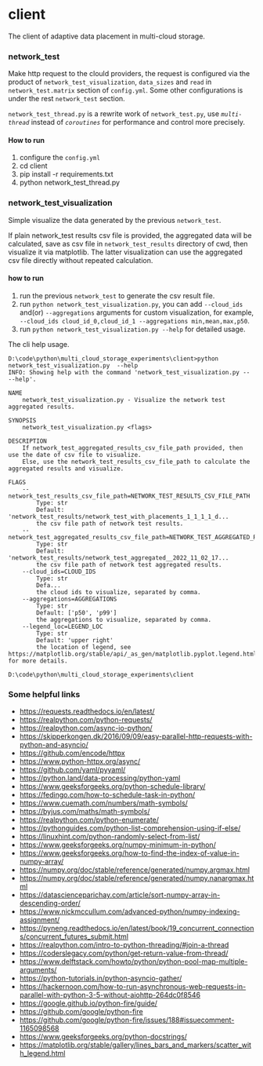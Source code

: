 # client

The client of adaptive data placement in multi-cloud storage.

### network_test

Make http request to the clould providers, the request is configured via the product of  `network_test_visualization`, `data_sizes` and `read` in `network_test.matrix` section of `config.yml`. Some other configurations is under the rest `network_test` section.

`network_test_thread.py` is a rewrite work of `network_test.py`, use *`multi-thread`* instead of *`coroutines`* for performance and control more precisely.

#### How to run

1. configure the `config.yml`
2. cd client
3. pip install -r requirements.txt
4. python network_test_thread.py

### network_test_visualization

Simple visualize the data generated by the previous `network_test`.

If plain network_test results csv file is provided, the aggregated data will be calculated, save as csv file in `network_test_results` directory of cwd, then visualize it via matplotlib. The latter visualization can use the aggregated csv file directly without repeated calculation.

#### how to run

1. run the previous `network_test` to generate the csv result file.
2. run `python network_test_visualization.py`, you can add `--cloud_ids` and(or) `--aggregations` arguments for custom visualization, for example, `--cloud_ids cloud_id_0,cloud_id_1 --aggregations min,mean,max,p50`.
3. run `python network_test_visualization.py --help` for detailed usage.

The cli help usage.

```shell
D:\code\python\multi_cloud_storage_experiments\client>python network_test_visualization.py  --help
INFO: Showing help with the command 'network_test_visualization.py -- --help'.

NAME
    network_test_visualization.py - Visualize the network test aggregated results.

SYNOPSIS
    network_test_visualization.py <flags>

DESCRIPTION
    If network_test_aggregated_results_csv_file_path provided, then use the date of csv file to visualize.
    Else, use the network_test_results_csv_file_path to calculate the aggregated results and visualize.

FLAGS
    --network_test_results_csv_file_path=NETWORK_TEST_RESULTS_CSV_FILE_PATH
        Type: str
        Default: 'network_test_results/network_test_with_placements_1_1_1_1_d...
        the csv file path of network test results.
    --network_test_aggregated_results_csv_file_path=NETWORK_TEST_AGGREGATED_RESULTS_CSV_FILE_PATH
        Type: str
        Default: 'network_test_results/network_test_aggregated__2022_11_02_17...
        the csv file path of network test aggregated results.
    --cloud_ids=CLOUD_IDS
        Type: str
        Defa...
        the cloud ids to visualize, separated by comma.
    --aggregations=AGGREGATIONS
        Type: str
        Default: ['p50', 'p99']
        the aggregations to visualize, separated by comma.
    --legend_loc=LEGEND_LOC
        Type: str
        Default: 'upper right'
        the location of legend, see https://matplotlib.org/stable/api/_as_gen/matplotlib.pyplot.legend.html for more details.        

D:\code\python\multi_cloud_storage_experiments\client
```

### Some helpful links

- https://requests.readthedocs.io/en/latest/
- https://realpython.com/python-requests/
- https://realpython.com/async-io-python/
- https://skipperkongen.dk/2016/09/09/easy-parallel-http-requests-with-python-and-asyncio/
- https://github.com/encode/httpx
- https://www.python-httpx.org/async/
- https://github.com/yaml/pyyaml/
- https://python.land/data-processing/python-yaml
- https://www.geeksforgeeks.org/python-schedule-library/
- https://fedingo.com/how-to-schedule-task-in-python/
- https://www.cuemath.com/numbers/math-symbols/
- https://byjus.com/maths/math-symbols/
- https://realpython.com/python-enumerate/
- https://pythonguides.com/python-list-comprehension-using-if-else/
- https://linuxhint.com/python-randomly-select-from-list/
- https://www.geeksforgeeks.org/numpy-minimum-in-python/
- https://www.geeksforgeeks.org/how-to-find-the-index-of-value-in-numpy-array/
- https://numpy.org/doc/stable/reference/generated/numpy.argmax.html
- https://numpy.org/doc/stable/reference/generated/numpy.nanargmax.html
- https://datascienceparichay.com/article/sort-numpy-array-in-descending-order/
- https://www.nickmccullum.com/advanced-python/numpy-indexing-assignment/
- https://pyneng.readthedocs.io/en/latest/book/19_concurrent_connections/concurrent_futures_submit.html
- https://realpython.com/intro-to-python-threading/#join-a-thread
- https://coderslegacy.com/python/get-return-value-from-thread/
- https://www.delftstack.com/howto/python/python-pool-map-multiple-arguments/
- https://python-tutorials.in/python-asyncio-gather/
- https://hackernoon.com/how-to-run-asynchronous-web-requests-in-parallel-with-python-3-5-without-aiohttp-264dc0f8546
- https://google.github.io/python-fire/guide/
- https://github.com/google/python-fire
- https://github.com/google/python-fire/issues/188#issuecomment-1165098568
- https://www.geeksforgeeks.org/python-docstrings/
- https://matplotlib.org/stable/gallery/lines_bars_and_markers/scatter_with_legend.html
